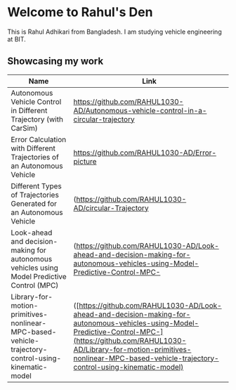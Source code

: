 # Welcome to Rahul's Den
This is Rahul Adhikari from Bangladesh. I am studying vehicle engineering at BIT.

## Showcasing my work

| Name | Link |
|---------------|----------------------|
| Autonomous Vehicle Control in Different Trajectory (with CarSim) | https://github.com/RAHUL1030-AD/Autonomous-vehicle-control-in-a-circular-trajectory |
| Error Calculation with Different Trajectories of an Autonomous Vehicle | https://github.com/RAHUL1030-AD/Error-picture |
| Different Types of Trajectories Generated for an Autonomous Vehicle | (https://github.com/RAHUL1030-AD/circular-Trajectory |
| Look-ahead and decision-making for autonomous vehicles using Model Predictive Control (MPC) | (https://github.com/RAHUL1030-AD/Look-ahead-and-decision-making-for-autonomous-vehicles-using-Model-Predictive-Control-MPC- |
| Library-for-motion-primitives-nonlinear-MPC-based-vehicle-trajectory-control-using-kinematic-model | ([https://github.com/RAHUL1030-AD/Look-ahead-and-decision-making-for-autonomous-vehicles-using-Model-Predictive-Control-MPC-](https://github.com/RAHUL1030-AD/Library-for-motion-primitives-nonlinear-MPC-based-vehicle-trajectory-control-using-kinematic-model) |
